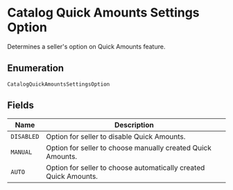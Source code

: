 <!-- Optimized: 2025-10-06 -->
<!-- RPM: 1.6.2.1.1.6.2.1_catalog-quick-amounts-settings-option_20251006 -->
<!-- Session: E2E RPM DNA Application -->
<!-- AOM: RND (Reggie & Dro) -->
<!-- COI: TECHNOLOGY -->
<!-- RPM: HIGH -->
<!-- ACTION: BUILD -->


# Catalog Quick Amounts Settings Option

Determines a seller's option on Quick Amounts feature.

## Enumeration

`CatalogQuickAmountsSettingsOption`

## Fields

| Name | Description |
|  --- | --- |
| `DISABLED` | Option for seller to disable Quick Amounts. |
| `MANUAL` | Option for seller to choose manually created Quick Amounts. |
| `AUTO` | Option for seller to choose automatically created Quick Amounts. |
